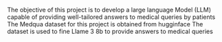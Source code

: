 The objective of this project is to develop a  large language Model (LLM) capable of providing well-tailored answers to medical queries by patients
The Medqua dataset for this project is obtained from hugginface
The dataset is used to fine Llame 3 8b to provide answers to medical queries


<!---
Gideono29/Gideono29 is a ✨ special ✨ repository because its `README.md` (this file) appears on your GitHub profile.
You can click the Preview link to take a look at your changes.
--->
